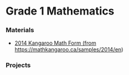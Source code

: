 # Grade 1 Mathematics
### Materials 
* <a href="https://mathkangaroo.ca/api/v1/media/2014/2014gr0102e.pdf"> 2014 Kangaroo Math Form (from https://mathkangaroo.ca/samples/2014/en)</a> 

### Projects 
